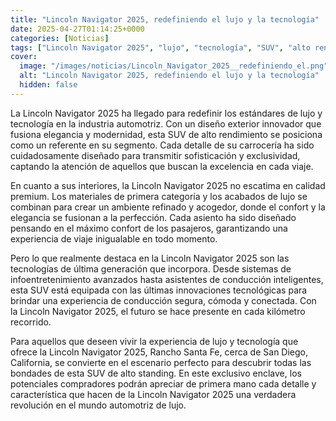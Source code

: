 ```yaml
---
title: "Lincoln Navigator 2025, redefiniendo el lujo y la tecnología"
date: 2025-04-27T01:14:25+0000
categories: [Noticias]
tags: ["Lincoln Navigator 2025", "lujo", "tecnología", "SUV", "alto rendimiento", "premium", "infoentretenimiento", "Rancho Santa Fe."]
cover:
  image: "/images/noticias/Lincoln_Navigator_2025__redefiniendo_el.png"
  alt: "Lincoln Navigator 2025, redefiniendo el lujo y la tecnología"
  hidden: false
---
```


La Lincoln Navigator 2025 ha llegado para redefinir los estándares de lujo y tecnología en la industria automotriz. Con un diseño exterior innovador que fusiona elegancia y modernidad, esta SUV de alto rendimiento se posiciona como un referente en su segmento. Cada detalle de su carrocería ha sido cuidadosamente diseñado para transmitir sofisticación y exclusividad, captando la atención de aquellos que buscan la excelencia en cada viaje.

En cuanto a sus interiores, la Lincoln Navigator 2025 no escatima en calidad premium. Los materiales de primera categoría y los acabados de lujo se combinan para crear un ambiente refinado y acogedor, donde el confort y la elegancia se fusionan a la perfección. Cada asiento ha sido diseñado pensando en el máximo confort de los pasajeros, garantizando una experiencia de viaje inigualable en todo momento.

Pero lo que realmente destaca en la Lincoln Navigator 2025 son las tecnologías de última generación que incorpora. Desde sistemas de infoentretenimiento avanzados hasta asistentes de conducción inteligentes, esta SUV está equipada con las últimas innovaciones tecnológicas para brindar una experiencia de conducción segura, cómoda y conectada. Con la Lincoln Navigator 2025, el futuro se hace presente en cada kilómetro recorrido.

Para aquellos que deseen vivir la experiencia de lujo y tecnología que ofrece la Lincoln Navigator 2025, Rancho Santa Fe, cerca de San Diego, California, se convierte en el escenario perfecto para descubrir todas las bondades de esta SUV de alto standing. En este exclusivo enclave, los potenciales compradores podrán apreciar de primera mano cada detalle y característica que hacen de la Lincoln Navigator 2025 una verdadera revolución en el mundo automotriz de lujo.
